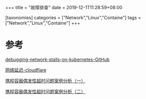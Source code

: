 +++
title = "故障排查"
date =  2019-12-1T11:28:59+08:00

[taxonomies]
categories = ["Network","Linux","Containe"]
tags = ["Network","Linux","Containe"]
+++



# 参考
[debugging-network-stalls-on-kubernetes-GitHub](https://github.blog/2019-11-21-debugging-network-stalls-on-kubernetes/)

[网络延迟-cloudflare](https://blog.cloudflare.com/the-story-of-one-latency-spike/)

[携程容器偶发性超时问题案例分析（一）](https://mp.weixin.qq.com/s/bSNWPnFZ3g_gciOv_qNhIQ)

[携程容器偶发性超时问题案例分析（二）](https://mp.weixin.qq.com/s/7ZZqWPE1XNf9Mn_wj1HjUw)

